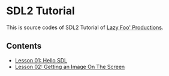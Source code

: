 # SDL2 Tutorial

This is source codes of SDL2 Tutorial of [Lazy Foo' Productions](http://lazyfoo.net/tutorials/SDL/index.php).

## Contents

- [Lesson 01: Hello SDL](./Lesson01)
- [Lesson 02: Getting an Image On The Screen](./Lesson02)